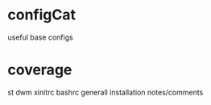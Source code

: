 # configCat
useful base configs 

coverage
========
st
dwm
xinitrc
bashrc
generall installation notes/comments
